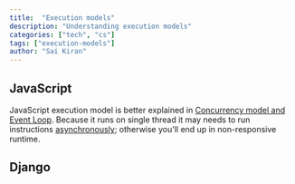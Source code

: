 ```yaml
---
title:  "Execution models"
description: "Understanding execution models"
categories: ["tech", "cs"]
tags: ["execution-models"]
author: "Sai Kiran"
---
```




## JavaScript
JavaScript execution model is better explained in [Concurrency model and Event Loop][Concurrency model and Event Loop].
Because it runs on single thread it may needs to run instructions [asynchronously][asynchronous]; otherwise you'll end up in 
non-responsive runtime. 


## Django







[Concurrency model and Event Loop]: https://developer.mozilla.org/en-US/docs/Web/JavaScript/EventLoop
[How JavaScript works: Event loop and the rise of Async programming + 5 ways to better coding with async/await]: https://blog.sessionstack.com/how-javascript-works-event-loop-and-the-rise-of-async-programming-5-ways-to-better-coding-with-2f077c4438b5
[PHP execution model vs Python web]: https://blog.xoxzo.com/2012/05/02/php-execution-model-vs-python-web/

[asynchronous]: https://www.webopedia.com/TERM/A/asynchronous.html